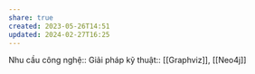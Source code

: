 ```yaml
---
share: true
created: 2023-05-26T14:51
updated: 2024-02-27T16:25
---
```

Nhu cầu công nghệ::
Giải pháp kỹ thuật:: [[Graphviz]], [[Neo4j]]